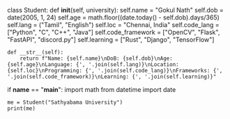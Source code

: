class Student:
    def __init__(self, university):
        self.name = "Gokul Nath"
        self.dob = date(2005, 1, 24)
        self.age = math.floor((date.today() - self.dob).days/365)
        self.lang = ("Tamil", "English")
        self.loc = "Chennai, India"
        self.code_lang = ["Python", "C", "C++", "Java"]
        self.code_framework = ["OpenCV", "Flask", "FastAPI", "discord.py"]
        self.learning = ["Rust", "Django", "TensorFlow"]

    def __str__(self):
        return f"Name: {self.name}\nDoB: {self.dob}\nAge: {self.age}\nLanguage: {', '.join(self.lang)}\nLocation: {self.loc}\nProgramming: {', '.join(self.code_lang)}\nFrameworks: {', '.join(self.code_framework)}\nLearning: {', '.join(self.learning)}"

if __name__ == "__main__":
    import math
    from datetime import date

    me = Student("Sathyabama University")
    print(me)
